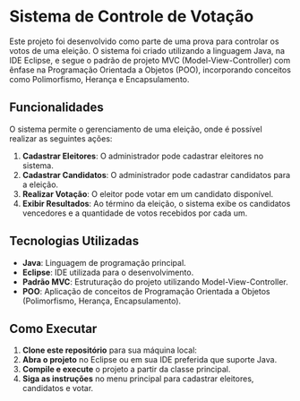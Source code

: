 # Sistema de Controle de Votação

Este projeto foi desenvolvido como parte de uma prova para controlar os votos de uma eleição. O sistema foi criado utilizando a linguagem Java, na IDE Eclipse, e segue o padrão de projeto MVC (Model-View-Controller) com ênfase na Programação Orientada a Objetos (POO), incorporando conceitos como Polimorfismo, Herança e Encapsulamento.

## Funcionalidades

O sistema permite o gerenciamento de uma eleição, onde é possível realizar as seguintes ações:

1. **Cadastrar Eleitores**: O administrador pode cadastrar eleitores no sistema.
2. **Cadastrar Candidatos**: O administrador pode cadastrar candidatos para a eleição.
3. **Realizar Votação**: O eleitor pode votar em um candidato disponível.
4. **Exibir Resultados**: Ao término da eleição, o sistema exibe os candidatos vencedores e a quantidade de votos recebidos por cada um.

## Tecnologias Utilizadas

- **Java**: Linguagem de programação principal.
- **Eclipse**: IDE utilizada para o desenvolvimento.
- **Padrão MVC**: Estruturação do projeto utilizando Model-View-Controller.
- **POO**: Aplicação de conceitos de Programação Orientada a Objetos (Polimorfismo, Herança, Encapsulamento).

## Como Executar

1. **Clone este repositório** para sua máquina local:
2. **Abra o projeto** no Eclipse ou em sua IDE preferida que suporte Java.
2. **Compile e execute** o projeto a partir da classe principal.
3. **Siga as instruções** no menu principal para cadastrar eleitores, candidatos e votar.
